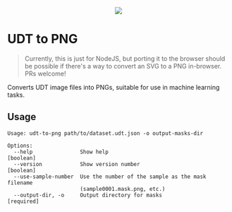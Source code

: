 <p align="center">
<kbd><img src="https://user-images.githubusercontent.com/1910070/91663210-7ddf7c80-eab5-11ea-92d1-a5a55cc65e88.gif" /></kbd>
</p>

# UDT to PNG
</hr>

> Currently, this is just for NodeJS, but porting it to the browser should be
> possible if there's a way to convert an SVG to a PNG in-browser. PRs welcome!

Converts UDT image files into PNGs, suitable for use in machine learning tasks.

## Usage

```
Usage: udt-to-png path/to/dataset.udt.json -o output-masks-dir

Options:
  --help               Show help                                       [boolean]
  --version            Show version number                             [boolean]
  --use-sample-number  Use the number of the sample as the mask filename
                       (sample0001.mask.png, etc.)
  --output-dir, -o     Output directory for masks                     [required]
```
